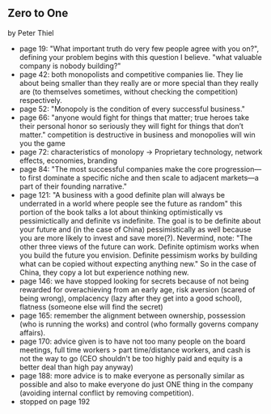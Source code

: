 ## Zero to One

by Peter Thiel

* page 19: "What important truth do very few people agree with you on?", defining your problem begins with this question I believe. "what valuable company is nobody building?"
* page 42: both monopolists and competitive companies lie. They lie about being smaller than they really are or more special than they really are (to themselves sometimes, without checking the competition) respectively.
* page 52: "Monopoly is the condition of every successful business."
* page 66: "anyone would fight for things that matter; true heroes take their personal honor so seriously they will fight for things that don’t matter." competition is destructive in business and monopolies will win you the game
* page 72: characteristics of monolopy -> Proprietary technology, network effects, economies, branding
* page 84: "The most successful companies make the core progression—to first dominate a specific niche and then scale to adjacent markets—a part of their founding narrative."
* page 121: "A business with a good definite plan will always be underrated in a world where people see the future as random" this portion of the book talks a lot about thinking optimistically vs pessimictically and definite vs indefinite. The goal is to be definite about your future and (in the case of China) pessimistically as well because you are more likely to invest and save more(?). Nevermind, note: "The other three views of the future can work. Definite optimism works when you build the future you envision. Definite pessimism works by building what can be copied without expecting anything new." So in the case of China, they copy a lot but experience nothing new. 
* page 146: we have stopped looking for secrets because of not being rewarded for overachieving from an early age, risk aversion (scared of being wrong), omplacency (lazy after they get into a good school), flatness (someone else will find the secret)
* page 165: remember the alignment between ownership, possession (who is running the works) and control (who formally governs company affairs).
* page 170: advice given is to have not too many people on the board meetings, full time workers > part time/distance workers, and cash is not the way to go (CEO shouldn't be too highly paid and equity is a better deal than high pay anyway)
* page 188: more advice is to make everyone as personally similar as possible and also to make everyone do just ONE thing in the company (avoiding internal conflict by removing competition).
* stopped on page 192

